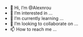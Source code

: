 - 👋 Hi, I’m @Alexnrou
- 👀 I’m interested in ...
- 🌱 I’m currently learning ...
- 💞️ I’m looking to collaborate on ...
- 📫 How to reach me ...

<!---
Alexnrou/Alexnrou is a ✨ special ✨ repository because its `README.md` (this file) appears on your GitHub profile.
You can click the Preview link to take a look at your changes.
--->

